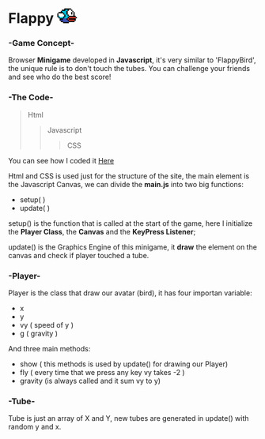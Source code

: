 # Flappy <img src="FlappyCode/img/bird.png" alt="bird_icon" width="40" height="30">
### -Game Concept- 
Browser __Minigame__ developed in __Javascript__, it's very similar to 'FlappyBird', the unique rule is to don't touch the tubes.
You can challenge your friends and see who do the best score!
### -The Code-
>Html
>>Javascript
>>>CSS

You can see how I coded it [Here](https://youtu.be/ZYYeFZvZqWk)

Html and CSS is used just for the structure of the site, the main element is the Javascript Canvas, we can divide the __main.js__ into two big functions:
- setup( )
- update( )

setup() is the function that is called at the start of the game, here I initialize the __Player Class__, the __Canvas__ and the __KeyPress Listener__;

update() is the Graphics Engine of this minigame, it __draw__ the element on the canvas and check if player touched a tube.
### -Player-
Player is the class that draw our avatar (bird), it has four importan variable:
- x 
- y
- vy ( speed of y )
- g  ( gravity )

And three main methods:
- show ( this methods is used by update() for drawing our Player)
- fly ( every time that we press any key vy takes -2 )
- gravity (is always called and it sum vy to y)

### -Tube-
Tube is just an array of X and Y, new tubes are generated in update() with random y and x.

